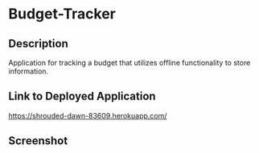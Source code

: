 # Budget-Tracker

## Description

Application for tracking a budget that utilizes offline functionality to store information.

## Link to Deployed Application

https://shrouded-dawn-83609.herokuapp.com/

## Screenshot
